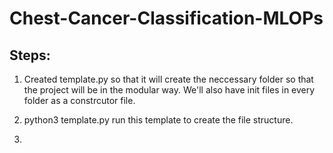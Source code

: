# Chest-Cancer-Classification-MLOPs

## Steps:

1. Created template.py so that it will create the neccessary folder so that the project will be in the modular way. We'll also have init files in every folder as a constrcutor file.

2. python3 template.py run this template to create the file structure.

3. 
